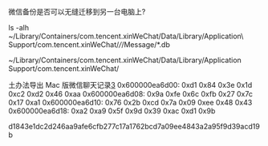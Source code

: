 
微信备份是否可以无缝迁移到另一台电脑上?



ls -alh ~/Library/Containers/com.tencent.xinWeChat/Data/Library/Application\ Support/com.tencent.xinWeChat/*/*/Message/*.db

~/Library/Containers/com.tencent.xinWeChat/Data/Library/Application Support/com.tencent.xinWeChat/

土办法导出 Mac 版微信聊天记录[3]
0x600000ea6d00: 0xd1 0x84 0x3e 0x1d 0xc2 0xd2 0x46 0xaa
0x600000ea6d08: 0x9a 0xfe 0x6c 0xfb 0x27 0x7c 0x17 0xa1
0x600000ea6d10: 0x76 0x2b 0xcd 0x7a 0x09 0xee 0x48 0x43
0x600000ea6d18: 0xa2 0xa9 0x5f 0x9d 0x39 0xac 0xd1 0x9b

d1843e1dc2d246aa9afe6cfb277c17a1762bcd7a09ee4843a2a95f9d39acd19b

[1]: https://zhuanlan.zhihu.com/p/60802321
[2]: http://ask.zol.com.cn/x/4739948.html
[3]: https://v2ex.com/t/466053 
[4]: http://xferris.cn/dao-chu-wei-xin-bei-fen-de-mac/
[5]: https://github.com/wongjohn/wechat-analyser "从iTunes备份查看微信聊天记录"
[6]: https://github.com/tsycnh/WeChatExporter "另一个从iTunes备份查看微信聊天记录，但好像更麻烦"
[7]: https://github.com/wongjohn/wechat-analyser "从iTunes备份查看微信聊天记录, C#版"
[8]: https://medium.com/@anluoridge/记录-微信备份工具和原理-b6b504c88217